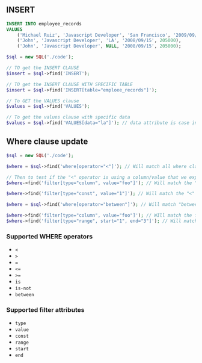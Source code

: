 ## INSERT

```sql
INSERT INTO employee_records
VALUES 
    ('Michael Ruiz', 'Javascript Developer', 'San Francisco', '2009/09/15', 205500),
    ('John', 'Javascript Developer', 'LA', '2008/09/15', 205000),
    ('John', 'Javascript Developer', NULL, '2008/09/15', 205000);
```

```php
$sql = new SQL('./code');

// TO get the INSERT CLAUSE
$insert = $sql->find('INSERT');

// TO get the INSERT CLAUSE WITH SPECIFIC TABLE
$insert = $sql->find('INSERT[table="emploee_records"]');

// To GET the VALUES clause
$values = $sql->find('VALUES');

// To get the values clause with specific data
$values = $sql->find('VALUES[data="la"]'); // data attribute is case insensitive, `la` and `LA` will match the same record.
```

## Where clause update

```php
$sql = new SQL('./code');

$where = $sql->find('where[operator="<"]'); // Will match all where clause with a '<' operator.

// Then to test if the "<" operator is using a column/value that we expect
$where->find('filter[type="column", value="foo"]'); // Will match the "<" operator if it is using the 'foo' column.

$where->find('filter[type="const", value="1"]'); // Will match the "<" operator if the right hand of the operator is a constant 1.

$where = $sql->find('where[operator="between"]'); // Will match "between" operator.

$where->find('filter[type="column", value="foo"]'); // WIll match the foo column used by the between operator.
$where->find('filter[type="range", start="1", end="3"]'); // Will match between range from 1 - 3.
```

### Supported WHERE operators

 - `<`
 - `>`
 - `=`
 - `<=`
 - `>=`
 - `is`
 - `is-not`
 - `between`

### Supported filter attributes

 - `type` 
 - `value`
 - `const`
 - `range`
 - `start`
 - `end`